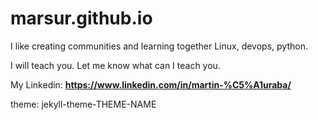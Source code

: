 # marsur.github.io

I like creating communities and learning together Linux, devops, python.

I will teach you. Let me know what can I teach you. 


My Linkedin:
**https://www.linkedin.com/in/martin-%C5%A1uraba/**



theme: jekyll-theme-THEME-NAME
